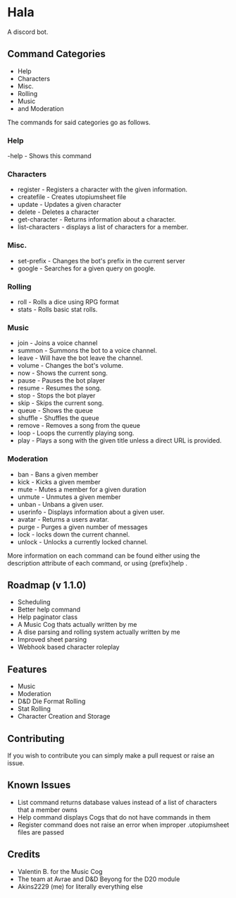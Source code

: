 # Hala
A discord bot.

## Command Categories

- Help
- Characters
- Misc.
- Rolling
- Music
- and Moderation

The commands for said categories go as follows.

### Help
-help - Shows this command

### Characters

- register - Registers a character with the given information.
- createfile - Creates utopiumsheet file
- update - Updates a given character
- delete - Deletes a character
- get-character - Returns information about a character.
- list-characters - displays a list of characters for a member.

### Misc.
- set-prefix - Changes the bot's prefix in the current server
- google - Searches for a given query on google.

### Rolling
- roll - Rolls a dice using RPG format
- stats - Rolls basic stat rolls.

### Music

- join - Joins a voice channel
- summon - Summons the bot to a voice channel.
- leave - Will have the bot leave the channel.
- volume - Changes the bot's volume.
- now - Shows the current song.
- pause - Pauses the bot player
- resume - Resumes the song.
- stop - Stops the bot player
- skip - Skips the current song.
- queue - Shows the queue
- shuffle - Shuffles the queue
- remove - Removes a song from the queue
- loop - Loops the currently playing song.
- play - Plays a song with the given title unless a direct URL is provided.

### Moderation
- ban - Bans a given member
- kick - Kicks a given member
- mute - Mutes a member for a given duration
- unmute - Unmutes a given member
- unban - Unbans a given user.
- userinfo - Displays information about a given user.
- avatar - Returns a users avatar.
- purge - Purges a given number of messages
- lock - locks down the current channel.
- unlock - Unlocks a currently locked channel.

More information on each command can be found either using the description attribute of each command, or using {prefix}help <command>.

## Roadmap (v 1.1.0)

- Scheduling
- Better help command
- Help paginator class
- A Music Cog thats actually written by me
- A dise parsing and rolling system actually written by me
- Improved sheet parsing
- Webhook based character roleplay

## Features

- Music
- Moderation
- D&D Die Format Rolling
- Stat Rolling
- Character Creation and Storage

## Contributing

If you wish to contribute you can simply make a pull request or raise an issue.

## Known Issues

- List command returns database values instead of a list of characters that a member owns
- Help command displays Cogs that do not have commands in them
- Register command does not raise an error when improper .utopiumsheet files are passed

## Credits

- Valentin B. for the Music Cog
- The team at Avrae and D&D Beyong for the D20 module
- Akins2229 (me) for literally everything else
